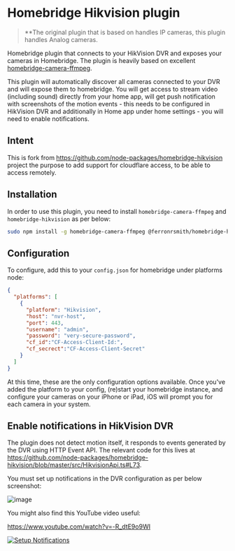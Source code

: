 # Homebridge Hikvision plugin

> **The original plugin that is based on handles IP cameras, this plugin handles Analog cameras.

Homebridge plugin that connects to your HikVision DVR and exposes your cameras in Homebridge. The plugin is heavily based on excellent [homebridge-camera-ffmpeg](https://github.com/Sunoo/homebridge-camera-ffmpeg).

This plugin will automatically discover all cameras connected to your DVR and will expose them to homebridge. You will get access to stream video (including sound) directly from your home app, will get push notification with screenshots of the motion events - this needs to be configured in HikVision DVR and additionally in Home app under home settings - you will need to enable notifications.

## Intent
This is fork from https://github.com/node-packages/homebridge-hikvision project the purpose to add support for cloudflare access, to be able to access remotely.

## Installation

In order to use this plugin, you need to install `homebridge-camera-ffmpeg` and `homebridge-hikvision` as per below:

```bash
sudo npm install -g homebridge-camera-ffmpeg @ferronrsmith/homebridge-hikvision --unsafe-perm
```

## Configuration

To configure, add this to your `config.json` for homebridge under platforms node:

```json
{
  "platforms": [
    {
      "platform": "Hikvision",
      "host": "nvr-host",
      "port": 443,
      "username": "admin",
      "password": "very-secure-password",
      "cf_id":"CF-Access-Client-Id:",
      "cf_secrect":"CF-Access-Client-Secret"
    }
  ]
}
```

At this time, these are the only configuration options available. Once you've added the platform to your config, (re)start your homebridge instance, and configure your cameras on your iPhone or iPad, iOS will prompt you for each camera in your system.

## Enable notifications in HikVision DVR

The plugin does not detect motion itself, it responds to events generated by the DVR using HTTP Event API. The relevant code for this lives at https://github.com/node-packages/homebridge-hikvision/blob/master/src/HikvisionApi.ts#L73. 

You must set up notifications in the DVR configuration as per below screenshot:

![image](https://user-images.githubusercontent.com/47468/103291461-af287480-49e3-11eb-9db9-18708b35b3c3.png)

You might also find this YouTube video useful:

https://www.youtube.com/watch?v=-R_dtE9o9WI

[![Setup Notifications](https://img.youtube.com/vi/-R_dtE9o9WI/0.jpg)](https://www.youtube.com/watch?v=-R_dtE9o9WI)


